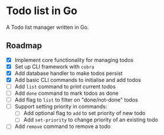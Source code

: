 # Todo list in Go

A Todo list manager written in Go.

## Roadmap

- [x] Implement core functionality for managing todos
- [x] Set up CLI framework with `cobra`
- [x] Add database handler to make todos persist
- [x] Add basic CLI commands to initialise and add todos
- [ ] Add `list` command to print current todos
- [ ] Add `done` command to mark todos as done
- [ ] Add flag to `list` to filter on "done/not-done" todos
- [ ] Support setting priority in commands:
    - [ ] Add optional flag to `add` to set priority of new todo
    - [ ] Add `set-priority` to change priority of an existing todo
- [ ] Add `remove` command to remove a todo
